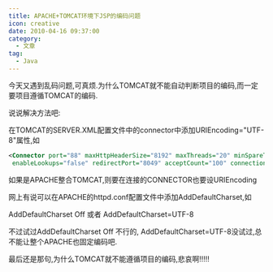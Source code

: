 ```yaml
---
title: APACHE+TOMCAT环境下JSP的编码问题
icon: creative
date: 2010-04-16 09:37:00
category:
  - 文章
tag:
  - Java
---
```


今天又遇到乱码问题,可真烦.为什么TOMCAT就不能自动判断项目的编码,而一定要项目遵循TOMCAT的编码.

说说解决方法吧:

在TOMCAT的SERVER.XML配置文件中的connector中添加URIEncoding="UTF-8"属性,如

``` xml
<Connector port="88" maxHttpHeaderSize="8192" maxThreads="20" minSpareThreads="5" maxSpareThreads="10"
 enableLookups="false" redirectPort="8049" acceptCount="100" connectionTimeout="20000" disableUploadTimeout="true" URIEncoding="UTF-8" />
```

如果是APACHE整合TOMCAT,则要在连接的CONNECTOR也要设URIEncoding

网上有说可以在APACHE的httpd.conf配置文件中添加AddDefaultCharset,如

AddDefaultCharset Off
或者
AddDefaultCharset=UTF-8

不过试过AddDefaultCharset Off 不行的, AddDefaultCharset=UTF-8没试过,总不能让整个APACHE也固定编码吧.

最后还是那句,为什么TOMCAT就不能遵循项目的编码,悲哀啊!!!!!
